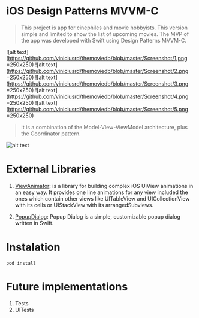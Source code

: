 # iOS Design Patterns MVVM-C 
> This project is app for cinephiles and movie hobbyists. This version simple and limited to show the list of upcoming movies. The MVP of the app was developed with Swift using Design Patterns MVVM-C.

![alt text](https://github.com/viniciusrd/themoviedb/blob/master/Screenshot/1.png =250x250)
![alt text](https://github.com/viniciusrd/themoviedb/blob/master/Screenshot/2.png =250x250)
![alt text](https://github.com/viniciusrd/themoviedb/blob/master/Screenshot/3.png =250x250)
![alt text](https://github.com/viniciusrd/themoviedb/blob/master/Screenshot/4.png =250x250)
![alt text](https://github.com/viniciusrd/themoviedb/blob/master/Screenshot/5.png =250x250)

> It is a combination of the Model-View-ViewModel architecture, plus the Coordinator pattern.

![alt text](https://miro.medium.com/max/3254/1*d1DXDtaoZVm8J-exVOkSOw.png)

# External Libraries 
1. [ViewAnimator](https://github.com/marcosgriselli/ViewAnimator): is a library for building complex iOS UIView animations in an easy way. It provides one line animations for any view included the ones which contain other views like UITableView and UICollectionView with its cells or UIStackView with its arrangedSubviews.

2. [PopupDialog](https://github.com/Orderella/PopupDialog): Popup Dialog is a simple, customizable popup dialog written in Swift.

# Instalation 
```
pod install
```

# Future implementations

1. Tests
2. UITests